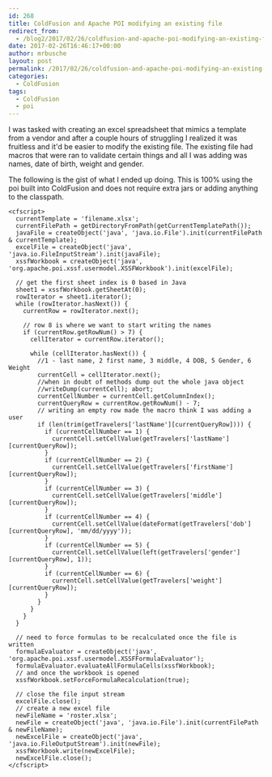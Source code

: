 ```yaml
---
id: 268
title: ColdFusion and Apache POI modifying an existing file
redirect_from:
  - /blog2/2017/02/26/coldfusion-and-apache-poi-modifying-an-existing-file/
date: 2017-02-26T16:46:17+00:00
author: mrbusche
layout: post
permalink: /2017/02/26/coldfusion-and-apache-poi-modifying-an-existing-file/
categories:
  - ColdFusion
tags:
  - ColdFusion
  - poi
---
```


I was tasked with creating an excel spreadsheet that mimics a template from a vendor and after a couple hours of struggling I realized it was fruitless and it'd be easier to modify the existing file. The existing file had macros that were ran to validate certain things and all I was adding was names, date of birth, weight and gender.

The following is the gist of what I ended up doing. This is 100% using the poi built into ColdFusion and does not require extra jars or adding anything to the classpath.

    <cfscript>
      currentTemplate = 'filename.xlsx';
      currentFilePath = getDirectoryFromPath(getCurrentTemplatePath());
      javaFile = createObject('java', 'java.io.File').init(currentFilePath & currentTemplate);
      excelFile = createObject('java', 'java.io.FileInputStream').init(javaFile);
      xssfWorkbook = createObject('java', 'org.apache.poi.xssf.usermodel.XSSFWorkbook').init(excelFile);

      // get the first sheet index is 0 based in Java
      sheet1 = xssfWorkbook.getSheetAt(0);
      rowIterator = sheet1.iterator();
      while (rowIterator.hasNext()) {
        currentRow = rowIterator.next();

        // row 8 is where we want to start writing the names
        if (currentRow.getRowNum() > 7) {
          cellIterator = currentRow.iterator();

          while (cellIterator.hasNext()) {
            //1 - last name, 2 first name, 3 middle, 4 DOB, 5 Gender, 6 Weight
            currentCell = cellIterator.next();
            //when in doubt of methods dump out the whole java object
            //writeDump(currentCell); abort;
            currentCellNumber = currentCell.getColumnIndex();
            currentQueryRow = currentRow.getRowNum() - 7;
            // writing an empty row made the macro think I was adding a user
            if (len(trim(getTravelers['lastName'][currentQueryRow]))) {
              if (currentCellNumber == 1) {
                currentCell.setCellValue(getTravelers['lastName'][currentQueryRow]);
              }
              if (currentCellNumber == 2) {
                currentCell.setCellValue(getTravelers['firstName'][currentQueryRow]);
              }
              if (currentCellNumber == 3) {
                currentCell.setCellValue(getTravelers['middle'][currentQueryRow]);
              }
              if (currentCellNumber == 4) {
                currentCell.setCellValue(dateFormat(getTravelers['dob'][currentQueryRow], 'mm/dd/yyyy'));
              }
              if (currentCellNumber == 5) {
                currentCell.setCellValue(left(getTravelers['gender'][currentQueryRow], 1));
              }
              if (currentCellNumber == 6) {
                currentCell.setCellValue(getTravelers['weight'][currentQueryRow]);
              }
            }
          }
        }
      }

      // need to force formulas to be recalculated once the file is written
      formulaEvaluator = createObject('java', 'org.apache.poi.xssf.usermodel.XSSFFormulaEvaluator');
      formulaEvaluator.evaluateAllFormulaCells(xssfWorkbook);
      // and once the workbook is opened
      xssfWorkbook.setForceFormulaRecalculation(true);

      // close the file input stream
      excelFile.close();
      // create a new excel file
      newFileName = 'roster.xlsx';
      newFile = createObject('java', 'java.io.File').init(currentFilePath & newFileName);
      newExcelFile = createObject('java', 'java.io.FileOutputStream').init(newFile);
      xssfWorkbook.write(newExcelFile);
      newExcelFile.close();
    </cfscript>
